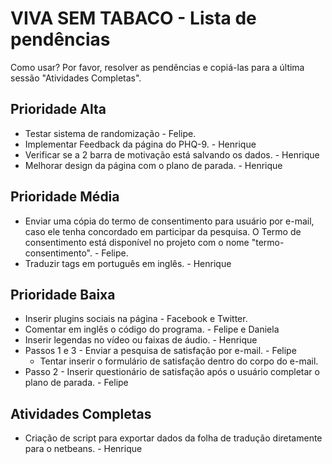 VIVA SEM TABACO - Lista de pendências
=======================================

Como usar?
Por favor, resolver as pendências e copiá-las para a última sessão "Atividades Completas".

Prioridade Alta
------------------------
 * Testar sistema de randomização - Felipe.
 * Implementar Feedback da página do PHQ-9. - Henrique
 * Verificar se a 2 barra de motivação está salvando os dados. - Henrique
 * Melhorar design da página com o plano de parada. - Henrique 


Prioridade Média
------------------------
* Enviar uma cópia do termo de consentimento para usuário por e-mail, caso ele tenha concordado em participar da pesquisa. O Termo de consentimento está disponível no projeto com o nome "termo-consentimento". - Felipe.
* Traduzir tags em português em inglês. - Henrique

Prioridade Baixa
-------------------------	
* Inserir plugins sociais na página - Facebook e Twitter.
* Comentar em inglês o código do programa. - Felipe e Daniela
* Inserir legendas no vídeo ou faixas de áudio. - Henrique
* Passos 1 e 3 - Enviar a pesquisa de satisfação por e-mail. - Felipe
   * Tentar inserir o formulário de satisfação dentro do corpo do e-mail.
* Passo 2 - Inserir questionário de satisfação após o usuário completar o plano de parada. - Felipe


Atividades Completas
-------------------------
* Criação de script para exportar dados da folha de tradução diretamente para o netbeans. - Henrique
